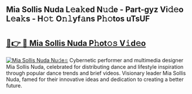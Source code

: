## Mia Sollis Nuda L𝚎a𝚔ed N𝚞𝚍e - Part-gyz Vi𝚍𝚎o L𝚎a𝚔s - H𝚘𝚝 O𝚗𝚕yf𝚊ns P𝚑𝚘tos uTsUF

# <h2><a href="http://kf0nrb7.oniu.top/?m=Mia+Sollis+Nuda">🔗👉 🔴 Mia Sollis Nuda P𝚑ot𝚘𝚜 V𝚒d𝚎o</a></h2>

[![Mia Sollis Nuda Nu𝚍e𝚜](https://i.imgur.com/0qMVB7G.gif)](http://kf0nrb7.oniu.top/?m=Mia+Sollis+Nuda)
Cybernetic performer and multimedia designer Mia Sollis Nuda, celebrated for distributing dance and lifestyle inspiration through popular dance trends and brief videos. Visionary leader Mia Sollis Nuda, famed for their innovative ideas and dedication to creating a better future.  
